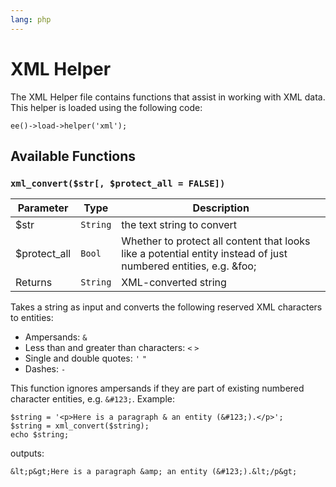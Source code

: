 ```yaml
---
lang: php
---
```


<!--
    This source file is part of the open source project
    ExpressionEngine User Guide (https://github.com/ExpressionEngine/ExpressionEngine-User-Guide)

    @link      https://expressionengine.com/
    @copyright Copyright (c) 2003-2020, Packet Tide, LLC (https://www.packettide.com)
    @license   https://expressionengine.com/license Licensed under Apache License, Version 2.0
-->

# XML Helper

The XML Helper file contains functions that assist in working with XML data. This helper is loaded using the following code:

    ee()->load->helper('xml');

## Available Functions

### `xml_convert($str[, $protect_all = FALSE])`

| Parameter     | Type     | Description                                                                                                     |
| ------------- | -------- | --------------------------------------------------------------------------------------------------------------- |
| \$str         | `String` | the text string to convert                                                                                      |
| \$protect_all | `Bool`   | Whether to protect all content that looks like a potential entity instead of just numbered entities, e.g. &foo; |
| Returns       | `String` | XML-converted string                                                                                            |

Takes a string as input and converts the following reserved XML characters to entities:

- Ampersands: `&`
- Less than and greater than characters: `<` `>`
- Single and double quotes: `'` `"`
- Dashes: `-`

This function ignores ampersands if they are part of existing numbered character entities, e.g. `&#123;`. Example:

    $string = '<p>Here is a paragraph & an entity (&#123;).</p>';
    $string = xml_convert($string);
    echo $string;

outputs:

    &lt;p&gt;Here is a paragraph &amp; an entity (&#123;).&lt;/p&gt;
